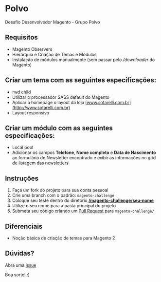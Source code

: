 # Polvo

Desafio Desenvolvedor Magento - Grupo Polvo

## Requisitos

* Magento Observers
* Hierarquia e Criação de Temas e Módulos
* Instalação de módulos manualmente (sem passar pelo _/downloader_ do Magento)

## Criar um tema com as seguintes especificações:

* rwd child
* Utilizar o processador SASS default do Magento
* Aplicar a homepage o layout da loja [www.sotarelli.com.br](http://www.sotarelli.com.br)
* Layout responsivo

## Criar um módulo com as seguintes especificações:

* Local pool
* Adicionar os campos **Telefone**, **Nome completo** e **Data de Nascimento** ao formulário de Newsletter encontrado e exibir as informações no grid de listagem das newsletters

## Instruções

1. Faça um fork do projeto para sua conta pessoal
2. Crie uma branch com o padrão: `magento-challenge`
3. Coloque seu teste dentro do diretório **[/magento-challenge/seu-nome](https://github.com/aline-matos/polvo/tree/magento-challenge)** 
4. Utilize o seu nome para a pasta principal do projeto
5. Submeta seu código criando um [Pull Request](https://github.com/aline-matos/polvo/compare/master...magento-challenge) para `magento-challenge/`

## Diferenciais

- Noção básica de criação de temas para Magento 2

## Dúvidas?

Abra uma [issue](https://github.com/aline-matos/polvo/issues/new)

Boa sorte! :)